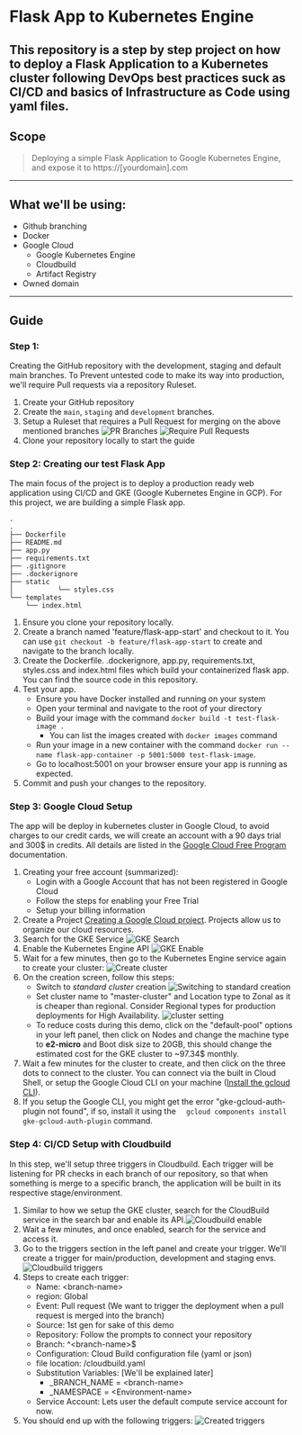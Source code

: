 # Flask App to Kubernetes Engine
This repository is a step by step project on how to deploy a Flask Application to a Kubernetes cluster following DevOps 
best practices suck as CI/CD and basics of Infrastructure as Code using yaml files. 
---
## Scope
> Deploying a simple Flask Application to Google Kubernetes Engine, and expose it to https://[yourdomain].com
---
## What we'll be using:
* Github branching
* Docker
* Google Cloud
  * Google Kubernetes Engine
  * Cloudbuild
  * Artifact Registry
* Owned domain
---
## Guide

### Step 1:
Creating the GitHub repository with the development, staging and default main branches. To Prevent untested code to make its way into production, we'll require Pull requests via a repository Ruleset.

1. Create your GitHub repository
2. Create the `main`, `staging` and `development` branches.
3. Setup a Ruleset that requires a Pull Request for merging on the above mentioned branches ![PR Branches](assets/images/pr_branches.png) ![Require Pull Requests](assets/images/pr_required.png)
4. Clone your repository locally to start the guide

### Step 2: Creating our test Flask App
The main focus of the project is to deploy a production ready web application using CI/CD and GKE (Google Kubernetes Engine in GCP). For this project, we are building a simple Flask app.
```
.
.
├── Dockerfile
├── README.md
├── app.py
├── requirements.txt
├── .gitignore
├── .dockerignore
├── static
│           └── styles.css
└── templates
    └── index.html
```

1. Ensure you clone your repository locally.
2. Create a branch named 'feature/flask-app-start' and checkout to it. You can use `git checkout -b feature/flask-app-start` to create and navigate to the branch locally.
2. Create the Dockerfile. .dockerignore, app.py, requirements.txt, styles.css and index.html files which build your containerized flask app. You can find the source code in this repository.
3. Test your app.
   - Ensure you have Docker installed and running on your system
   - Open your terminal and navigate to the root of your directory
   - Build your image with the command `docker build -t test-flask-image .`
     - You can list the images created with `docker images` command
   - Run your image in a new container with the command `docker run --name flask-app-container -p 5001:5000 test-flask-image`.
   - Go to localhost:5001 on your browser ensure your app is running as expected.
10. Commit and push your changes to the repository.

### Step 3: Google Cloud Setup
The app will be deploy in kubernetes cluster in Google Cloud, to avoid charges to our credit cards, we will create an account with a 90 days trial and 300$ in credits.
All details are listed in the [Google Cloud Free Program](https://cloud.google.com/free/docs/free-cloud-features) documentation.
1. Creating your free account (summarized):
   - Login with a Google Account that has not been registered in Google Cloud
   - Follow the steps for enabling your Free Trial
   - Setup your billing information
5. Create a Project [Creating a Google Cloud project](https://developers.google.com/workspace/guides/create-project). Projects allow us to organize our cloud resources.
6. Search for the GKE Service ![GKE Search](assets/images/gke_search.png)
7. Enable the Kubernetes Engine API ![GKE Enable](assets/images/gke_enable.png)
8. Wait for a few minutes, then go to the Kubernetes Engine service again to create your cluster: ![Create cluster](assets/images/cluster_create.png)
9. On the creation screen, follow this steps:
   - Switch to *standard cluster* creation ![Switching to standard creation](assets/images/cluster-standard.png)
   - Set cluster name to "master-cluster" and Location type to Zonal as it is cheaper than regional. Consider Regional types for production deployments for High Availability. ![cluster setting](assets/images/cluster-settings.png)
   - To reduce costs during this demo, click on the "default-pool" options in your left panel, then click on Nodes and change the machine type to **e2-micro** and Boot disk size to 20GB, this should change the estimated cost for the GKE cluster to ~97.34$ monthly.
10. Wait a few minutes for the cluster to create, and then click on the three dots to connect to the cluster. You can connect via the built in Cloud Shell, or setup the Google Cloud CLI on your machine ([Install the gcloud CLI](https://cloud.google.com/sdk/docs/install)).
11. If you setup the Google CLI, you might get the error "gke-gcloud-auth-plugin not found", if so, install it using the `  gcloud components install gke-gcloud-auth-plugin` command.

### Step 4: CI/CD Setup with Cloudbuild
In this step, we'll setup three triggers in Cloudbuild. Each trigger will be listening for PR checks in each branch of our repository, so that when something is merge
to a specific branch, the application will be built in its respective stage/environment.
1. Similar to how we setup the GKE cluster, search for the CloudBuild service in the search bar and enable its API.![Cloudbuild enable](assets/images/cloudbuild_enable.png)
2. Wait a few minutes, and once enabled, search for the service and access it.
3. Go to the triggers section in the left panel and create your trigger. We'll create a trigger for main/production, development and staging envs. ![Cloudbuild triggers](assets/images/cloudbuild_triggers.png)
4. Steps to create each trigger:
   - Name: \<branch-name\>
   - region: Global
   - Event: Pull request (We want to trigger the deployment when a pull request is merged into the branch)
   - Source: 1st gen for sake of this demo
   - Repository: Follow the prompts to connect your repository
   - Branch: ^\<branch-name\>$
   - Configuration: Cloud Build configuration file (yaml or json)
   - file location: /cloudbuild.yaml
   - Substitution Variables: [We'll be explained later]
     - _BRANCH_NAME = \<branch-name\>
     - _NAMESPACE = \<Environment-name\>
   - Service Account: Lets user the default compute service account for now.
5. You should end up with the following triggers: ![Created triggers](assets/images/cloudbuild-created-triggeres.png)

